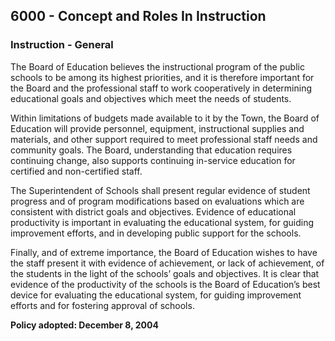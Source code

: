## 6000 - Concept and Roles In Instruction

### Instruction - General

The Board of Education believes the instructional program of the public schools to be among its highest priorities, and it is therefore important for the Board and the professional staff to work cooperatively in determining educational goals and objectives which meet the needs of students.

Within limitations of budgets made available to it by the Town, the Board of Education will provide personnel, equipment, instructional supplies and materials, and other support required to meet professional staff needs and community goals.  The Board, understanding that education requires continuing change, also supports continuing in-service education for certified and non-certified staff.

The Superintendent of Schools shall present regular evidence of student progress and of program modifications based on evaluations which are consistent with district goals and objectives.  Evidence of educational productivity is important in evaluating the educational system, for guiding improvement efforts, and in developing public support for the schools.

Finally, and of extreme importance, the Board of Education wishes to have the staff present it with evidence of achievement, or lack of achievement, of the students in the light of the schools’ goals and objectives. It is clear that evidence of the productivity of the schools is the Board of Education’s best device for evaluating the educational system, for guiding improvement efforts and for fostering approval of schools.

**Policy adopted:  December 8, 2004**

